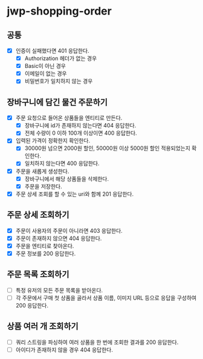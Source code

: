 # jwp-shopping-order

## 공통
- [x] 인증이 실패했다면 401 응답한다.
  - [x] Authorization 헤더가 없는 경우
  - [x] Basic이 아닌 경우
  - [x] 이메일이 없는 경우
  - [x] 비밀번호가 일치하지 않는 경우

## 장바구니에 담긴 물건 주문하기
- [x] 주문 요청으로 들어온 상품들을 엔티티로 만든다. 
  - [x] 장바구니에 id가 존재하지 않는다면 404 응답한다.
  - [x] 전체 수량이 0 이하 100개 이상이면 400 응답한다.
- [x] 입력된 가격이 정확한지 확인한다. 
  - [x] 30000원 넘으면 2000원 할인, 50000원 이상 5000원 할인 적용되었는지 확인한다.
  - [x] 일치하지 않는다면 400 응답한다. 
- [x] 주문을 새롭게 생성한다.
  - [x] 장바구니에서 해당 상품들을 삭제한다.
  - [x] 주문을 저장한다.
- [x] 주문 상세 조회를 할 수 있는 uri와 함께 201 응답한다. 

## 주문 상세 조회하기
- [x] 주문이 사용자의 주문이 아니라면 403 응답한다.
- [x] 주문이 존재하지 않으면 404 응답한다.
- [x] 주문을 엔티티로 찾아온다.
- [x] 주문 정보를 200 응답한다. 

## 주문 목록 조회하기 
- [ ] 특정 유저의 모든 주문 목록을 받아온다. 
- [ ] 각 주문에서 구매 첫 상품을 골라서 상품 이름, 이미지 URL 등으로 응답을 구성하여 200 응답한다.

## 상품 여러 개 조회하기
- [ ] 쿼리 스트링을 파싱하여 여러 상품을 한 번에 조회한 결과를 200 응답한다.
- [ ] 아이디가 존재하지 않을 경우 404 응답한다. 
